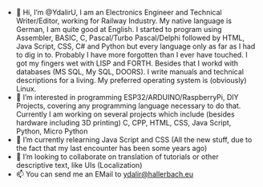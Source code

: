 - 👋 Hi, I’m @YdalirU, I am an Electronics Engineer and Technical Writer/Editor, working for Railway Industry.
      My native language is German, I am quite good at English.
      I started to program using Assembler, BASIC, C, Pascal/Turbo Pascal/Delphi followed by HTML, Java Script, CSS, C# 
			and Python but every language only as far as I had to dig in to. Probably I have more forgotten than I ever have touched.
      I got my fingers wet with LISP and FORTH.
      Besides that I workd with databases (MS SQL, My SQL, DOORS). I write manuals and technical descriptions for a living.
			My preferred operating system is (obviously) Linux.
- 👀 I’m interested in programming ESP32/ARDUINO/RaspberryPi, DIY Projects, covering any programming language necessary to do that.
      Currently I am working on several projects which include (besides hardware including 3D printing) C, CPP, HTML, CSS, Java Script, Python, Micro Python
- 🌱 I’m currently relearning Java Script and CSS (All the new stuff, due to the fact that my last encounter has been some years ago) 
- 💞️ I’m looking to collaborate on translation of tutorials or other descriptive text, like UIs (Localization)
- 📫 You can send me an EMail to ydalir@hallerbach.eu

<!---
YdalirU/YdalirU is a ✨ special ✨ repository because its `README.md` (this file) appears on your GitHub profile.
You can click the Preview link to take a look at your changes.
--->
